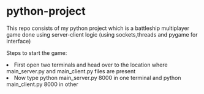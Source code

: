# python-project
This repo consists of my python project which is a battleship multiplayer game done using server-client logic (using sockets,threads and pygame for interface)

Steps to start the game:
<li>First open two terminals and head over to the location where main_server.py and main_client.py files are present</li>
<li>Now type python main_server.py 8000 in one terminal and python main_client.py 8000 in other</li>
